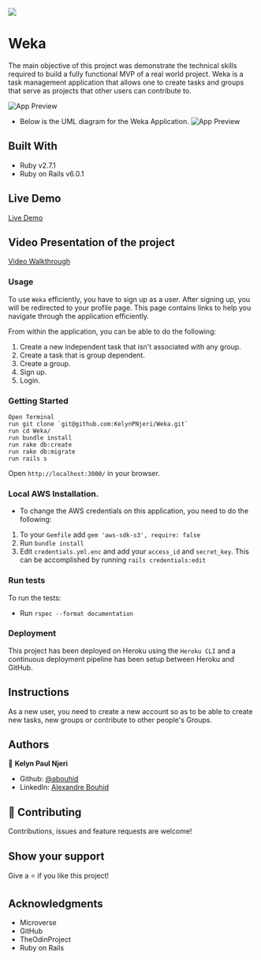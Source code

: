 ![](https://img.shields.io/badge/Microverse-blueviolet)

# Weka
The main objective of this project was demonstrate the technical skills required to build a fully functional MVP of a real world project. Weka is a task management application that allows one to create tasks and groups that serve as projects that other users can contribute to.

![App Preview](./tasks.png)


- Below is the UML diagram for the Weka Application.
![App Preview](./Weka%20App%20UML.png)

## Built With

- Ruby v2.7.1
- Ruby on Rails v6.0.1

## Live Demo

[Live Demo](https://weka-pesa.herokuapp.com/)

## Video Presentation of the project

[Video Walkthrough](https://www.loom.com/share/a0b3b25e974d483ead0f89e2df87ae45)

### Usage

To use `Weka` efficiently, you have to sign up as a user. After signing up, you will be redirected to your profile page. This page contains links to help you navigate through the application efficiently. 

From within the application, you can be able to do the following:
1. Create a new independent task that isn't associated with any group.
2. Create a task that is group dependent.
3. Create a group.
4. Sign up.
5. Login.


### Getting Started
```
Open Terminal
run git clone `git@github.com:KelynPNjeri/Weka.git`
run cd Weka/
run bundle install
run rake db:create
run rake db:migrate
run rails s
```
Open `http://localhost:3000/` in your browser.

### Local AWS Installation.
- To change the AWS credentials on this application, you need to do the following:
1. To your `Gemfile` add `gem 'aws-sdk-s3', require: false`
2. Run `bundle install`
3. Edit `credentials.yml.enc` and add your `access_id` and `secret_key`. This can be accomplished by running `rails credentials:edit`

### Run tests
To run the tests:
- Run `rspec --format documentation`

### Deployment

This project has been deployed on Heroku using the `Heroku CLI` and a continuous deployment pipeline has been setup between Heroku and GitHub.
## Instructions
As a new user, you need to create a new account so as to be able to create new tasks, new groups or contribute to other people's Groups.

## Authors

👤 **Kelyn Paul Njeri**

- Github: [@abouhid](https://github.com/KelynPNjeri)
- LinkedIn: [Alexandre Bouhid](https://www.linkedin.com/in/kelyn-paul/)

## 🤝 Contributing

Contributions, issues and feature requests are welcome!

## Show your support

Give a ⭐️ if you like this project!

## Acknowledgments

- Microverse
- GitHub
- TheOdinProject
- Ruby on Rails

